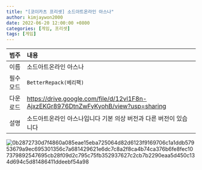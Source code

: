 ```yaml
---
title: "[코이카츠 프리셋] 소드아트온라인 아스나"
author: kimjaywon2000
date: 2022-06-20 12:00:00 +0800
categories: [게임, 프리셋]
tags: [게임]
---
```


| 범주             | 내용            |
|:----------------|:---------------|
| 이름             | 소드아트온라인 아스나  |
| 필수 모드         | `BetterRepack(베리팩)`       |
| 다운로드          | <https://drive.google.com/file/d/12vl1F8n-AjxzEKGr8976DtnZwFyKyohB/view?usp=sharing> |
| 설명             | 소드아트온라인 아스나입니다 기본 의상 버전과 다른 버전이 있습니다   |

![0b2872730d7f4860a085eae15eba725064d82d6123f9169706c1a1ddb57953679a9ec695301356c7a681429621e6dc7c8a2f8ca4b74ca376b6fe8fec107379892547695cb28f09d2c795c75fb352937627c2cb7b2290eaa5d450c134d694c5d81486411ddeebf54a98](https://user-images.githubusercontent.com/76558033/174654864-837a8235-9286-4911-ad53-214fc5c90bd2.png)
